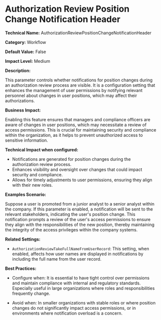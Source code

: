 # Authorization Review Position Change Notification Header

**Technical Name:** AuthorizationReviewPositionChangeNotificationHeader

**Category:** Workflow

**Default Value:** False

**Impact Level:** Medium

**Description:**

This parameter controls whether notifications for position changes during an authorization review process are visible. It is a configuration setting that enhances the management of user permissions by notifying relevant personnel about changes in user positions, which may affect their authorizations.

**Business Impact:**

Enabling this feature ensures that managers and compliance officers are aware of changes in user positions, which may necessitate a review of access permissions. This is crucial for maintaining security and compliance within the organization, as it helps to prevent unauthorized access to sensitive information.

**Technical Impact when configured:**

- Notifications are generated for position changes during the authorization review process.
- Enhances visibility and oversight over changes that could impact security and compliance.
- Allows for timely adjustments to user permissions, ensuring they align with their new roles.

**Examples Scenario:**

Suppose a user is promoted from a junior analyst to a senior analyst within the company. If this parameter is enabled, a notification will be sent to the relevant stakeholders, indicating the user's position change. This notification prompts a review of the user's access permissions to ensure they align with the responsibilities of the new position, thereby maintaining the integrity of the access privileges within the company systems.

**Related Settings:** 

- `AuthorizationReviewTakeFullNameFromUserRecord`: This setting, when enabled, affects how user names are displayed in notifications by including the full name from the user record.

**Best Practices:** 

- Configure when: It is essential to have tight control over permissions and maintain compliance with internal and regulatory standards. Especially useful in large organizations where roles and responsibilities frequently change.
  
- Avoid when: In smaller organizations with stable roles or where position changes do not significantly impact access permissions, or in environments where notification overload is a concern.